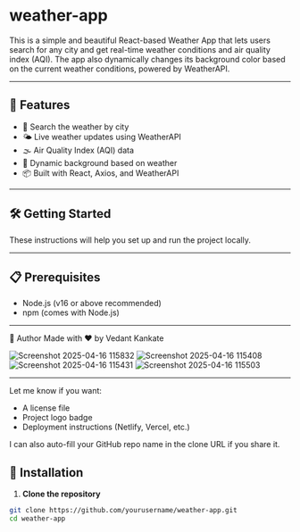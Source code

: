 # weather-app

This is a simple and beautiful React-based Weather App that lets users search for any city and get real-time weather conditions and air quality index (AQI). The app also dynamically changes its background color based on the current weather conditions, powered by WeatherAPI.  

---

## 🚀 Features

- 🌆 Search the weather by city
- 🌤️ Live weather updates using WeatherAPI
- 🌫️ Air Quality Index (AQI) data
- 🎨 Dynamic background based on weather
- 📦 Built with React, Axios, and WeatherAPI

---

## 🛠️ Getting Started

These instructions will help you set up and run the project locally.

---

## 📋 Prerequisites

- Node.js (v16 or above recommended)
- npm (comes with Node.js)

---



🙌 Author
Made with ❤️ by Vedant Kankate

![Screenshot 2025-04-16 115832](https://github.com/user-attachments/assets/4873aae7-8fa6-4c6d-9899-0399b00eb081)
![Screenshot 2025-04-16 115408](https://github.com/user-attachments/assets/31133905-ff62-4c59-8be5-13c0d0053fc0)
![Screenshot 2025-04-16 115431](https://github.com/user-attachments/assets/1ffbc83f-23a5-41d1-a900-247d4f327663)
![Screenshot 2025-04-16 115503](https://github.com/user-attachments/assets/99f80f4d-1d2c-4b49-973e-2d8b1bc87391)


---

Let me know if you want:
- A license file
- Project logo badge
- Deployment instructions (Netlify, Vercel, etc.)

I can also auto-fill your GitHub repo name in the clone URL if you share it.


## 📁 Installation

1. **Clone the repository**

```bash
git clone https://github.com/yourusername/weather-app.git
cd weather-app
